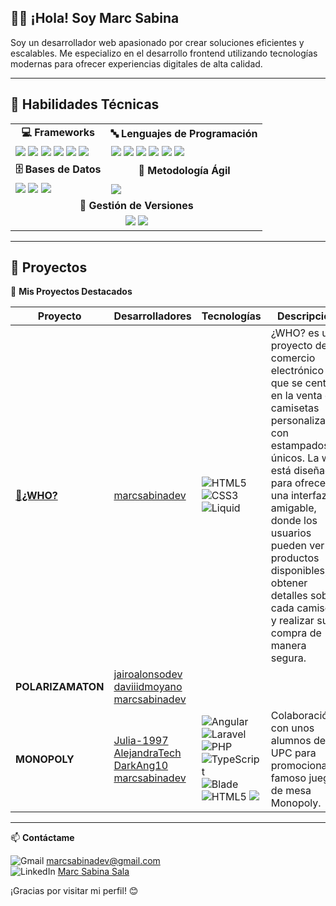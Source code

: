## 👨‍💻 ¡Hola! Soy Marc Sabina

Soy un desarrollador web apasionado por crear soluciones eficientes y escalables. 
Me especializo en el desarrollo frontend utilizando tecnologías modernas para ofrecer experiencias digitales de alta calidad.

---

## 🚀 Habilidades Técnicas

<div align="center">
  <table>
    <tr>
      <td align="center"><b>💻 Frameworks</b></td>
      <td align="center"><b>🔤 Lenguajes de Programación</b></td>
    </tr>
    <tr>
      <td>
        <img src="https://img.shields.io/badge/-Angular-DD0031?style=flat&logo=angular&logoColor=white"/> 
        <img src="https://img.shields.io/badge/-Astro-FF5D01?style=flat&logo=astro&logoColor=white"/> 
        <img src="https://img.shields.io/badge/-React-61DAFB?style=flat&logo=react&logoColor=black"/> 
        <img src="https://img.shields.io/badge/-Laravel-FF2D20?style=flat&logo=laravel&logoColor=white"/>
        <img src="https://img.shields.io/badge/-Bootstrap-7952B3?style=flat&logo=bootstrap&logoColor=white"/> 
        <img src="https://img.shields.io/badge/-Tailwind-38B2AC?style=flat&logo=tailwind-css&logoColor=white"/> 
      </td>
      <td>
        <img src="https://img.shields.io/badge/-HTML5-E34F26?style=flat&logo=html5&logoColor=white"/> 
        <img src="https://img.shields.io/badge/-CSS3-1572B6?style=flat&logo=css3&logoColor=white"/> 
        <img src="https://img.shields.io/badge/-JavaScript-F7DF1E?style=flat&logo=javascript&logoColor=black"/> 
        <img src="https://img.shields.io/badge/-PHP-777BB4?style=flat&logo=php&logoColor=white"/> 
        <img src="https://img.shields.io/badge/-Java-007396?style=flat&logo=java&logoColor=white"/> 
        <img src="https://img.shields.io/badge/-Liquid-FF4500?style=flat&logo=shopify&logoColor=white"/> 
      </td>
    </tr>
    <tr>
      <td align="center"><b>🗄 Bases de Datos</b></td>
      <td align="center"><b>📌 Metodología Ágil</b></td>
    </tr>
    <tr>
      <td>
        <img src="https://img.shields.io/badge/-SQL-003B57?style=flat"/> 
        <img src="https://img.shields.io/badge/-MySQL-4479A1?style=flat&logo=mysql&logoColor=white"/> 
        <img src="https://img.shields.io/badge/-Oracle-F80000?style=flat&logo=oracle&logoColor=white"/> 
      </td>
      <td>
        <img src="https://img.shields.io/badge/-Scrum-6DB33F?style=flat&logo=scrumalliance&logoColor=white"/> 
      </td>
    </tr>
    <tr>
      <td align="center" colspan="2"><b>🔧 Gestión de Versiones</b></td>
    </tr>
    <tr>
      <td align="center" colspan="2">
        <img src="https://img.shields.io/badge/-Git-F05032?style=flat&logo=git&logoColor=white"/> 
        <img src="https://img.shields.io/badge/-GitHub-181717?style=flat&logo=github&logoColor=white"/> 
      </td>
    </tr>
  </table>
</div>

---

## 💼 Proyectos

🚀 **Mis Proyectos Destacados**

<div align="center">
  
| Proyecto | Desarrolladores | Tecnologías | Descripción | Enlace |
|----------|-----------------|-------------|-------------|--------|
| **[🔗¿WHO?](https://whospain.com)** | [marcsabinadev](https://github.com/marcsabinadev) | ![HTML5](https://img.shields.io/badge/-HTML5-E34F26?style=flat&logo=html5&logoColor=white) ![CSS3](https://img.shields.io/badge/-CSS3-1572B6?style=flat&logo=css3&logoColor=white) ![Liquid](https://img.shields.io/badge/-Liquid-FF4500?style=flat&logo=shopify&logoColor=white) | ¿WHO? es una proyecto de comercio electrónico que se centra en la venta de camisetas personalizadas con estampados únicos. La web está diseñada para ofrecer una interfaz amigable, donde los usuarios pueden ver los productos disponibles, obtener detalles sobre cada camiseta, y realizar su compra de manera segura. | [🔗 Ver Repositorio](https://github.com/marcsabinadev/who-dev) |
| **POLARIZAMATON** | [jairoalonsodev](https://github.com/jairoalonsodev) <br> [daviiidmoyano](https://github.com/daviiidmoyano) <br> [marcsabinadev](https://github.com/marcsabinadev) |  |  | [🔗 Ver Repositorio](https://github.com/marcsabinadev/polarizamaton) |
| **MONOPOLY** | [Julia-1997]( https://github.com/Julia-1997) <br> [AlejandraTech](https://github.com/AlejandraTech) <br> [DarkAng10](https://github.com/DarkAng10) <br> [marcsabinadev](https://github.com/marcsabinadev) | ![Angular](https://img.shields.io/badge/-Angular-DD0031?style=flat&logo=angular&logoColor=white) ![Laravel](https://img.shields.io/badge/-Laravel-FF2D20?style=flat&logo=laravel&logoColor=white) ![PHP](https://img.shields.io/badge/-PHP-777BB4?style=flat&logo=php&logoColor=white) ![TypeScript](https://img.shields.io/badge/-TypeScript-3178C6?style=flat&logo=typescript&logoColor=white) ![Blade](https://img.shields.io/badge/-Blade-FF2D20?style=flat&logo=laravel&logoColor=white) ![HTML5](https://img.shields.io/badge/-HTML5-E34F26?style=flat&logo=html5&logoColor=white) <img src="https://img.shields.io/badge/-Bootstrap-7952B3?style=flat&logo=bootstrap&logoColor=white"/>  | Colaboración con unos alumnos de la UPC para promocionar el famoso juego de mesa Monopoly. | [🔗 Ver Repositorio](https://github.com/marcsabinadev/monopoly) |

</div>

---

📫 **Contáctame** 

![Gmail](https://img.shields.io/badge/-Gmail-D14836?style=flat&logo=gmail&logoColor=white) [marcsabinadev@gmail.com](mailto:marcsabinadev@gmail.com)  
![LinkedIn](https://img.shields.io/badge/-LinkedIn-0077B5?style=flat&logo=linkedin&logoColor=white) [Marc Sabina Sala](https://www.linkedin.com/feed/?nis=true) 

¡Gracias por visitar mi perfil! 😊

